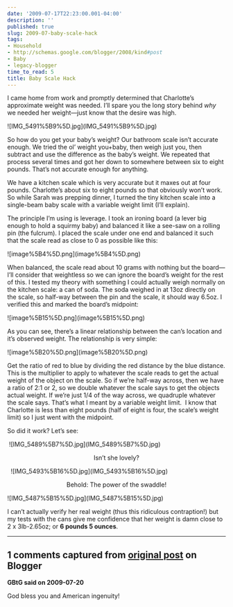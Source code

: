 ```yaml
---
date: '2009-07-17T22:23:00.001-04:00'
description: ''
published: true
slug: 2009-07-baby-scale-hack
tags:
- Household
- http://schemas.google.com/blogger/2008/kind#post
- Baby
- legacy-blogger
time_to_read: 5
title: Baby Scale Hack
---
```


<p>I came home from work and promptly determined that Charlotte’s approximate weight was needed. I’ll spare you the long story behind <em>why </em>we needed her weight—just know that the desire was high. </p>
<p>![IMG_5491%5B9%5D.jpg](IMG_5491%5B9%5D.jpg)</a></p>
<p>So how do you get your baby’s weight? Our bathroom scale isn’t accurate enough. We tried the ol’ weight you+baby, then weigh just you, then subtract and use the difference as the baby’s weight. We repeated that process several times and got her down to somewhere between six to eight pounds. That’s not accurate enough for anything.</p>
<p>We have a kitchen scale which is very accurate but it maxes out at four pounds. Charlotte’s about six to eight pounds so that obviously won’t work. So while Sarah was prepping dinner, I turned the tiny kitchen scale into a single-beam baby scale with a variable weight limit (I’ll explain).</p>
<p>The principle I’m using is leverage. I took an ironing board (a lever big enough to hold a squirmy baby) and balanced it like a see-saw on a rolling pin (the fulcrum). I placed the scale under one end and balanced it such that the scale read as close to 0 as possible like this:</p>
<p>![image%5B4%5D.png](image%5B4%5D.png)</a></p>
<p>When balanced, the scale read about 10 grams with nothing but the board—I’ll consider that weightless so we can ignore the board’s weight for the rest of this. I tested my theory with something I could actually weigh normally on the kitchen scale: a can of soda. The soda weighed in at 13oz directly on the scale, so half-way between the pin and the scale, it should way 6.5oz. I verified this and marked the board’s midpoint:</p>
<p>![image%5B15%5D.png](image%5B15%5D.png)</a></p>
<p>As you can see, there’s a linear relationship between the can’s location and it’s observed weight. The relationship is very simple: </p>
<p>![image%5B20%5D.png](image%5B20%5D.png)</a></p>
<p>Get the ratio of red to blue by dividing the red distance by the blue distance. This is the multiplier to apply to whatever the scale reads to get the actual weight of the object on the scale. So if we’re half-way across, then we have a ratio of 2:1 or 2, so we double whatever the scale says to get the objects actual weight. If we’re just 1/4 of the way across, we quadruple whatever the scale says. That’s what I meant by a variable weight limit.&#160; I know that Charlotte is less than eight pounds (half of eight is four, the scale’s weight limit) so I just went with the midpoint.</p>
<p>So did it work? Let’s see:</p>
<p>&#160;![IMG_5489%5B7%5D.jpg](IMG_5489%5B7%5D.jpg)</a></p>  <p align="center">Isn’t she lovely?</p>
<p>&#160; ![IMG_5493%5B16%5D.jpg](IMG_5493%5B16%5D.jpg)</a></p>  <p align="center">Behold: The power of the swaddle!</p>
<p>![IMG_5487%5B15%5D.jpg](IMG_5487%5B15%5D.jpg)</a> </p>
<p>I can’t actually verify her real weight (thus this ridiculous contraption!) but my tests with the cans give me confidence that her weight is damn close to 2 x 3lb-2.65oz; or <strong>6 pounds 5 ounces</strong>.</p>

---

## 1 comments captured from [original post](https://blog.wassupy.com/2009/07/baby-scale-hack.html) on Blogger

**GBtG said on 2009-07-20**

God bless you and American ingenuity!

